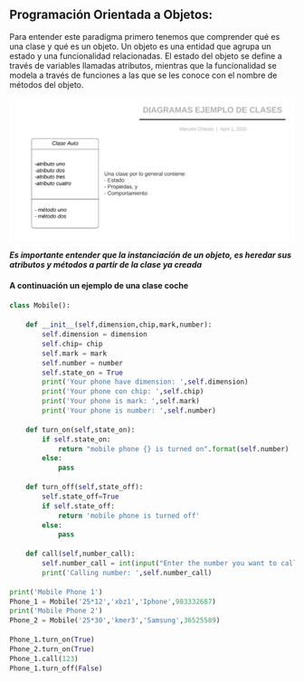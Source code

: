 ## Programación Orientada a Objetos:

Para entender este paradigma primero tenemos que comprender qué es una clase y qué es un objeto. Un objeto es una entidad que agrupa un
estado y una funcionalidad relacionadas. El estado del objeto se define a través de variables llamadas atributos, mientras que la funcionalidad
se modela a través de funciones a las que se les conoce con el nombre de métodos del objeto.

![](ejemplo_clase.png)

__*Es importante entender que la instanciación de un objeto, es heredar sus atributos y métodos a partir de la clase ya creada*__

#### A continuación un ejemplo de una clase coche
``` python hl_lines="3 8"
class Mobile():

    def __init__(self,dimension,chip,mark,number):
        self.dimension = dimension
        self.chip= chip
        self.mark = mark
        self.number = number
        self.state_on = True
        print('Your phone have dimension: ',self.dimension)
        print('Your phone con chip: ',self.chip)
        print('Your phone is mark: ',self.mark)
        print('Your phone is number: ',self.number)
        
    def turn_on(self,state_on):
        if self.state_on:
            return "mobile phone {} is turned on".format(self.number)
        else:
            pass

    def turn_off(self,state_off):
        self.state_off=True
        if self.state_off:
            return 'mobile phone is turned off'
        else:
            pass

    def call(self,number_call):
        self.number_call = int(input("Enter the number you want to call: "))
        print('Calling number: ',self.number_call)

print('Mobile Phone 1')
Phone_1 = Mobile('25*12','xbz1','Iphone',983332687)
print('Mobile Phone 2')
Phone_2 = Mobile('25*30','kmer3','Samsung',36525589)

Phone_1.turn_on(True)
Phone_2.turn_on(True)
Phone_1.call(123)
Phone_1.turn_off(False)
